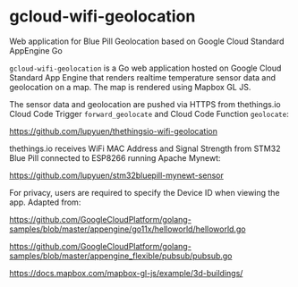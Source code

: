 # gcloud-wifi-geolocation
Web application for Blue Pill Geolocation based on Google Cloud Standard AppEngine Go

`gcloud-wifi-geolocation` is a Go web application hosted on Google Cloud Standard App Engine that
renders realtime temperature sensor data and geolocation on a map.  The map is rendered using Mapbox GL JS.

The sensor data and geolocation are pushed via HTTPS from thethings.io Cloud Code Trigger `forward_geolocate` and
Cloud Code Function `geolocate`:

https://github.com/lupyuen/thethingsio-wifi-geolocation

thethings.io receives WiFi MAC Address and Signal Strength from STM32 Blue Pill connected to ESP8266 running Apache Mynewt:

https://github.com/lupyuen/stm32bluepill-mynewt-sensor

For privacy, users are required to specify the Device ID when viewing the app. Adapted from:

https://github.com/GoogleCloudPlatform/golang-samples/blob/master/appengine/go11x/helloworld/helloworld.go

https://github.com/GoogleCloudPlatform/golang-samples/blob/master/appengine_flexible/pubsub/pubsub.go

https://docs.mapbox.com/mapbox-gl-js/example/3d-buildings/
